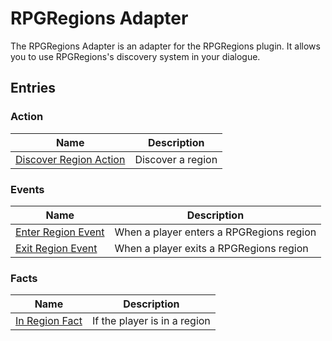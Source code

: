# RPGRegions Adapter

The RPGRegions Adapter is an adapter for the RPGRegions plugin. It allows you to use RPGRegions's discovery system in your dialogue.

## Entries

### Action

| Name                                                                           | Description       |
|--------------------------------------------------------------------------------|-------------------|
| [Discover Region Action](RPGRegionsAdapter/entries/action/discover_rpg_region) | Discover a region |

### Events

| Name                                                                         | Description                              |
|------------------------------------------------------------------------------|------------------------------------------|
| [Enter Region Event](RPGRegionsAdapter/entries/event/on_discover_rpg_region) | When a player enters a RPGRegions region |
| [Exit Region Event](RPGRegionsAdapter/entries/event/on_enter_rpg_region)     | When a player exits a RPGRegions region  |

### Facts

| Name                                                                | Description                  |
|---------------------------------------------------------------------|------------------------------|
| [In Region Fact](RPGRegionsAdapter/entries/fact/in_rpg_region_fact) | If the player is in a region |
